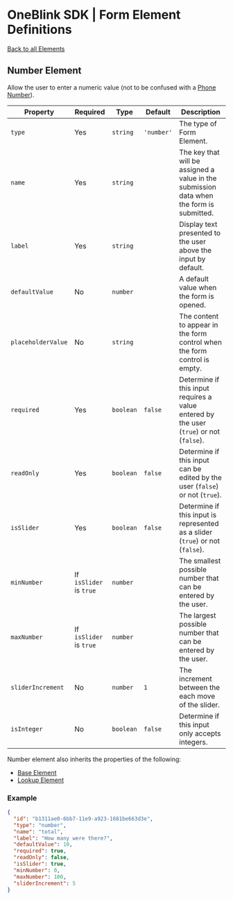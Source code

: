 # OneBlink SDK | Form Element Definitions

[Back to all Elements](./README.md)

## Number Element

Allow the user to enter a numeric value (not to be confused with a [Phone Number](./telephone.md)).

| Property           | Required                | Type      | Default    | Description                                                                              |
| ------------------ | ----------------------- | --------- | ---------- | ---------------------------------------------------------------------------------------- |
| `type`             | Yes                     | `string`  | `'number'` | The type of Form Element.                                                                |
| `name`             | Yes                     | `string`  |            | The key that will be assigned a value in the submission data when the form is submitted. |
| `label`            | Yes                     | `string`  |            | Display text presented to the user above the input by default.                           |
| `defaultValue`     | No                      | `number`  |            | A default value when the form is opened.                                                 |
| `placeholderValue` | No                      | `string`  |            | The content to appear in the form control when the form control is empty.                |
| `required`         | Yes                     | `boolean` | `false`    | Determine if this input requires a value entered by the user (`true`) or not (`false`).  |
| `readOnly`         | Yes                     | `boolean` | `false`    | Determine if this input can be edited by the user (`false`) or not (`true`).             |
| `isSlider`         | Yes                     | `boolean` | `false`    | Determine if this input is represented as a slider (`true`) or not (`false`).            |
| `minNumber`        | If `isSlider` is `true` | `number`  |            | The smallest possible number that can be entered by the user.                            |
| `maxNumber`        | If `isSlider` is `true` | `number`  |            | The largest possible number that can be entered by the user.                             |
| `sliderIncrement`  | No                      | `number`  | `1`        | The increment between the each move of the slider.                                       |
| `isInteger`        | No                      | `boolean` | `false`    | Determine if this input only accepts integers.                                           |

Number element also inherits the properties of the following:

- [Base Element](./base-element.md)
- [Lookup Element](./lookup-element.md)

### Example

```JSON
{
  "id": "b1311ae0-6bb7-11e9-a923-1681be663d3e",
  "type": "number",
  "name": "total",
  "label": "How many were there?",
  "defaultValue": 10,
  "required": true,
  "readOnly": false,
  "isSlider": true,
  "minNumber": 0,
  "maxNumber": 100,
  "sliderIncrement": 5
}
```
